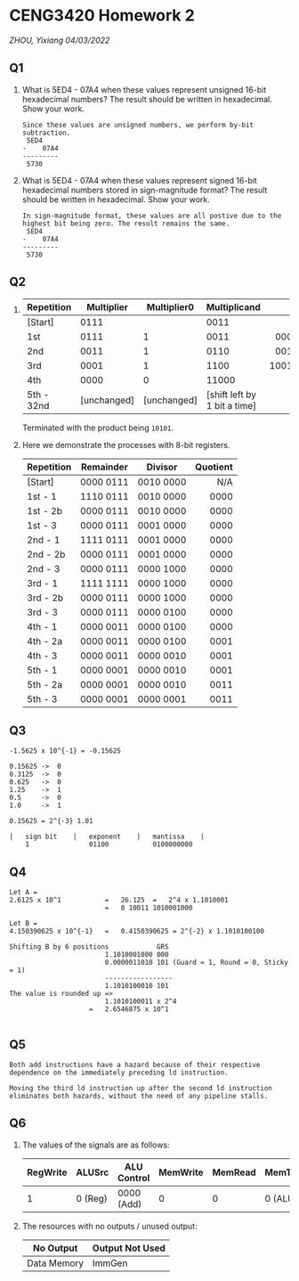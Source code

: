 # CENG3420 Homework 2

*ZHOU, Yixiang*
*04/03/2022*

## Q1

1. What is 5ED4 - 07A4 when these values represent unsigned 16-bit hexadecimal numbers? The result should be written in hexadecimal. Show your work.

   ```
   Since these values are unsigned numbers, we perform by-bit subtraction.
   	5ED4
   -	07A4
   ---------
   	5730
   ```

   

2. What is 5ED4 - 07A4 when these values represent signed 16-bit hexadecimal numbers stored in sign-magnitude format? The result should be written in hexadecimal. Show your work.

   ````
   In sign-magnitude format, these values are all postive due to the highest bit being zero. The result remains the same.
   	5ED4
   -	07A4
   ---------
   	5730
   ````

## Q2

1. | Repetition | Multiplier  | Multiplier0 | Multiplicand                 |         Product |
   | ---------- | ----------- | ----------- | ---------------------------- | --------------: |
   | [Start]    | 0111        |             | 0011                         |            0000 |
   | 1st        | 0111        | 1           | 0011                         |  0000+0011=0011 |
   | 2nd        | 0011        | 1           | 0110                         |  0011+0110=1001 |
   | 3rd        | 0001        | 1           | 1100                         | 1001+1100=10101 |
   | 4th        | 0000        | 0           | 11000                        |           10101 |
   | 5th - 32nd | [unchanged] | [unchanged] | [shift left by 1 bit a time] |     [unchanged] |

   Terminated with the product being ``10101``.

2. Here we demonstrate the processes with 8-bit registers.

   | Repetition | Remainder | Divisor   | Quotient |
   | ---------- | --------- | --------- | -------: |
   | [Start]    | 0000 0111 | 0010 0000 |      N/A |
   | 1st - 1    | 1110 0111 | 0010 0000 |     0000 |
   | 1st - 2b   | 0000 0111 | 0010 0000 |     0000 |
   | 1st - 3    | 0000 0111 | 0001 0000 |     0000 |
   | 2nd - 1    | 1111 0111 | 0001 0000 |     0000 |
   | 2nd - 2b   | 0000 0111 | 0001 0000 |     0000 |
   | 2nd - 3    | 0000 0111 | 0000 1000 |     0000 |
   | 3rd - 1    | 1111 1111 | 0000 1000 |     0000 |
   | 3rd - 2b   | 0000 0111 | 0000 1000 |     0000 |
   | 3rd - 3    | 0000 0111 | 0000 0100 |     0000 |
   | 4th - 1    | 0000 0011 | 0000 0100 |     0000 |
   | 4th - 2a   | 0000 0011 | 0000 0100 |     0001 |
   | 4th - 3    | 0000 0011 | 0000 0010 |     0001 |
   | 5th - 1    | 0000 0001 | 0000 0010 |     0001 |
   | 5th - 2a   | 0000 0001 | 0000 0010 |     0011 |
   | 5th - 3    | 0000 0001 | 0000 0001 |     0011 |

## Q3

```si
-1.5625 x 10^{-1} = -0.15625

0.15625	->	0
0.3125	->	0
0.625	->	0
1.25	->	1
0.5		->	0
1.0		->	1

0.15625 = 2^{-3} 1.01

|	sign bit	|	exponent	|	mantissa	|
	1				01100			0100000000
```



## Q4

```
Let A = 
2.6125 x 10^1			=	26.125	=	2^4 x 1.1010001
						=	0 10011 1010001000

Let B =
4.150390625 x 10^{-1}	=	0.4150390625 = 2^{-2} x 1.1010100100
						
Shifting B by 6 positions            GRS
						1.1010001000 000
						0.0000011010 101 (Guard = 1, Round = 0, Sticky = 1)
						-----------------
						1.1010100010 101
The value is rounded up =>
						1.1010100011 x 2^4
					=	2.6546875 x 10^1
						
```



## Q5

```
Both add instructions have a hazard because of their respective dependence on the immediately preceding ld instruction. 

Moving the third ld instruction up after the second ld instruction eliminates both hazards, without the need of any pipeline stalls.
```



## Q6

1. The values of the signals are as follows:

   | RegWrite | ALUSrc  | ALU Control | MemWrite | MemRead | MemToReg |
   | -------- | ------- | ----------- | -------- | ------- | -------- |
   | 1        | 0 (Reg) | 0000 (Add)  | 0        | 0       | 0 (ALU)  |

   

2. The resources with no outputs / unused output:

   | No Output   | Output Not Used |
   | ----------- | --------------- |
   | Data Memory | ImmGen          |

    